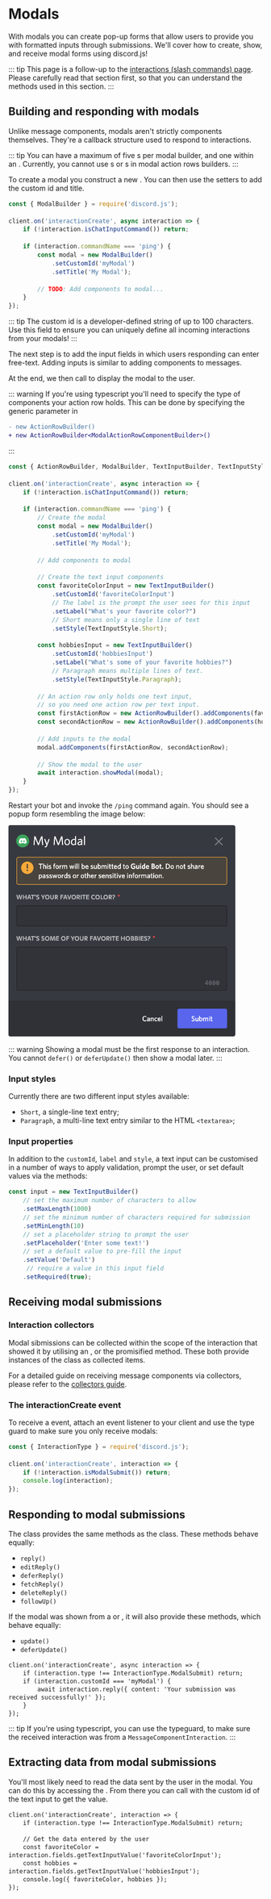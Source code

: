 # Modals

With modals you can create pop-up forms that allow users to provide you with formatted inputs through submissions. We'll cover how to create, show, and receive modal forms using discord.js!

::: tip
This page is a follow-up to the [interactions (slash commands) page](/interactions/slash-commands.md). Please carefully read that section first, so that you can understand the methods used in this section.
:::

## Building and responding with modals

Unlike message components, modals aren't strictly components themselves. They're a callback structure used to respond to interactions.

::: tip
You can have a maximum of five <DocsLink path="class/ActionRowBuilder" />s per modal builder, and one <DocsLink path="class/TextInputBuilder" /> within an <DocsLink path="class/ActionRowBuilder" />. Currently, you cannot use <DocsLink path="class/SelectMenuBuilder" />s or <DocsLink path="class/ButtonBuilder" />s in modal action rows builders.
:::

To create a modal you construct a new <DocsLink path="class/ModalBuilder" />. You can then use the setters to add the custom id and title.

```js {1,7-13}
const { ModalBuilder } = require('discord.js');

client.on('interactionCreate', async interaction => {
	if (!interaction.isChatInputCommand()) return;

	if (interaction.commandName === 'ping') {
		const modal = new ModalBuilder()
			.setCustomId('myModal')
			.setTitle('My Modal');

		// TODO: Add components to modal...
	}
});
```
::: tip
The custom id is a developer-defined string of up to 100 characters. Use this field to ensure you can uniquely define all incoming interactions from your modals!
:::

The next step is to add the input fields in which users responding can enter free-text. Adding inputs is similar to adding components to messages.

At the end, we then call <DocsLink path="class/ChatInputCommandInteraction?scrollTo=showModal" /> to display the modal to the user.

::: warning
If you're using typescript you'll need to specify the type of components your action row holds. This can be done by specifying the generic parameter in <DocsLink path="class/ActionRowBuilder" />

```diff
- new ActionRowBuilder()
+ new ActionRowBuilder<ModalActionRowComponentBuilder>()
```
:::

```js {1,12-34}
const { ActionRowBuilder, ModalBuilder, TextInputBuilder, TextInputStyle } = require('discord.js');

client.on('interactionCreate', async interaction => {
	if (!interaction.isChatInputCommand()) return;

	if (interaction.commandName === 'ping') {
		// Create the modal
		const modal = new ModalBuilder()
			.setCustomId('myModal')
			.setTitle('My Modal');

		// Add components to modal

		// Create the text input components
		const favoriteColorInput = new TextInputBuilder()
			.setCustomId('favoriteColorInput')
		    // The label is the prompt the user sees for this input
			.setLabel("What's your favorite color?")
		    // Short means only a single line of text
			.setStyle(TextInputStyle.Short);

		const hobbiesInput = new TextInputBuilder()
			.setCustomId('hobbiesInput')
			.setLabel("What's some of your favorite hobbies?")
		    // Paragraph means multiple lines of text.
			.setStyle(TextInputStyle.Paragraph);

		// An action row only holds one text input,
		// so you need one action row per text input.
		const firstActionRow = new ActionRowBuilder().addComponents(favoriteColorInput);
		const secondActionRow = new ActionRowBuilder().addComponents(hobbiesInput);

		// Add inputs to the modal
		modal.addComponents(firstActionRow, secondActionRow);

		// Show the modal to the user
		await interaction.showModal(modal);
	}
});
```

Restart your bot and invoke the `/ping` command again. You should see a popup form resembling the image below:

<img width=450 src="./images/modal-example.png">

::: warning
Showing a modal must be the first response to an interaction. You cannot `defer()` or `deferUpdate()` then show a modal later.
:::

### Input styles

Currently there are two different input styles available:
- `Short`, a single-line text entry;
- `Paragraph`, a multi-line text entry similar to the HTML `<textarea>`;

### Input properties

In addition to the `customId`, `label` and `style`, a text input can be customised in a number of ways to apply validation, prompt the user, or set default values via the <DocsLink path="class/TextInputBuilder" /> methods:

```js
const input = new TextInputBuilder()
	// set the maximum number of characters to allow
	.setMaxLength(1000)
	// set the minimum number of characters required for submission
	.setMinLength(10)
	// set a placeholder string to prompt the user
	.setPlaceholder('Enter some text!')
	// set a default value to pre-fill the input
	.setValue('Default')
	 // require a value in this input field
	.setRequired(true);
```

## Receiving modal submissions

### Interaction collectors

Modal sibmissions can be collected within the scope of the interaction that showed it by utilising an <DocsLink path="class/InteractionCollector"/>, or the <DocsLink path="class/ChatInputCommandInteraction?scrollTo=awaitModalSubmit" /> promisified method. These both provide instances of the <DocsLink path="class/ModalSubmitInteraction"/> class as collected items.

For a detailed guide on receiving message components via collectors, please refer to the [collectors guide](/popular-topics/collectors.md#interaction-collectors).

### The interactionCreate event

To receive a <DocsLink path="class/ModalSubmtInteraction"/> event, attach an <DocsLink path="class/Client?scrollTo=e-interactionCreate"/> event listener to your client and use the <DocsLink path="class/BaseInteraction?scrollTo=isModalSubmit"/> type guard to make sure you only receive modals:

```js {1,4}
const { InteractionType } = require('discord.js');

client.on('interactionCreate', interaction => {
	if (!interaction.isModalSubmit()) return;
	console.log(interaction);
});
```

## Responding to modal submissions

The <DocsLink path="class/ModalSubmtInteraction"/> class provides the same methods as the <DocsLink path="class/ChatInputCommandInteraction"/> class. These methods behave equally:
- `reply()`
- `editReply()`
- `deferReply()`
- `fetchReply()`
- `deleteReply()`
- `followUp()`

If the modal was shown from a <DocsLink path="class/ButtonInteraction"/> or <DocsLink path="class/SelectMenuInteraction"/>, it will also provide these methods, which behave equally:
- `update()`
- `deferUpdate()`

```js{1,3-5}
client.on('interactionCreate', async interaction => {
	if (interaction.type !== InteractionType.ModalSubmit) return;
	if (interaction.customId === 'myModal') {
		await interaction.reply({ content: 'Your submission was received successfully!' });
	}
});
```

::: tip
If you're using typescript, you can use the <DocsLink path="class/ModalSubmitInteraction?scrollTo=isFromMessage"/> typeguard, to make sure the received interaction was from a `MessageComponentInteraction`.
:::

## Extracting data from modal submissions

You'll most likely need to read the data sent by the user in the modal. You can do this by accessing the <DocsLink path="class/ModalSubmitInteraction?scrollTo=fields"/>. From there you can call <DocsLink path="class/ModalSubmitFields?scrollTo=getTextInputValue"/> with the custom id of the text input to get the value.

```js{5-7}
client.on('interactionCreate', interaction => {
	if (interaction.type !== InteractionType.ModalSubmit) return;

	// Get the data entered by the user
	const favoriteColor = interaction.fields.getTextInputValue('favoriteColorInput');
	const hobbies = interaction.fields.getTextInputValue('hobbiesInput');
	console.log({ favoriteColor, hobbies });
});
```
